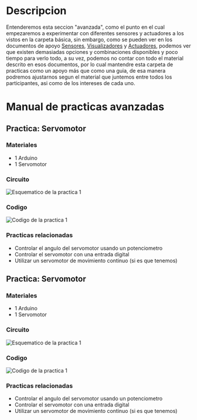 # Descripcion
Entenderemos esta seccion "avanzada", como el punto en el cual empezaremos a experimentar con diferentes sensores y actuadores a los vistos en la carpeta básica, sin embargo, como se pueden ver en los documentos de apoyo [Sensores](/Tipos%20de%20sensores.pdf), [Visualizadores](/Tipos%20de%20visualizadores.pdf) y [Actuadores](/Tipos%20de%20actuadores.pdf), podemos ver que existen demasiadas opciones y combinaciones disponibles y poco tiempo para verlo todo, a su vez, podemos no contar con todo el material descrito en esos documentos, por lo cual mantendre esta carpeta de practicas como un apoyo más que como una guia, de esa manera podremos ajustarnos segun el material que juntemos entre todos los participantes, asi como de los intereses de cada uno. 

# Manual de practicas avanzadas
## Practica: Servomotor
### Materiales
+ 1 Arduino
+ 1 Servomotor
### Circuito
![Esquematico de la practica 1](/Imagenes/CircuitoA1.png)
### Codigo
![Codigo de la practica 1](/Imagenes/CodigoA1.png)
### Practicas relacionadas
+ Controlar el angulo del servomotor usando un potenciometro
+ Controlar el servomotor con una entrada digital
+ Utilizar un servomotor de movimiento continuo (si es que tenemos)

## Practica: Servomotor
### Materiales
+ 1 Arduino
+ 1 Servomotor
### Circuito
![Esquematico de la practica 1](/Imagenes/CircuitoA1.png)
### Codigo
![Codigo de la practica 1](/Imagenes/CodigoA1.png)
### Practicas relacionadas
+ Controlar el angulo del servomotor usando un potenciometro
+ Controlar el servomotor con una entrada digital
+ Utilizar un servomotor de movimiento continuo (si es que tenemos)

